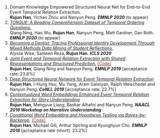 1. Domain Knowledge Empowered Structured Neural Net for End-to-End Event Temporal Relation Extraction. <br/>
**Rujun Han**, Yichao Zhou and Nanyun Peng. _**EMNLP 2020**_ (to appear) 
2. _[TORQUE: A Reading Comprehension Dataset of Temporal Ordering Questions.](https://arxiv.org/abs/2005.00242)_ <br/>
Qiang Ning, Hao Wu, **Rujun Han**, Nanyun Peng, Matt Gardner, Dan Roth. _**EMNLP 2020**_ (to appear)
3. _[Becoming a Dentist: Tracing Professional Identity Development Through Mixed Methods Data Mining of Student Reflections.](https://repository.isls.org/handle/1/6650)_ <br/>
Alyssa Wise, Sameen Reza, **Rujun Han**. _**ICLS 2020**_
4. _[Joint Event and Temporal Relation Extraction with Shared Representations and Structured Prediction.](https://www.aclweb.org/anthology/D19-1041)_ [<span style="color:brown;">[Code]</span>](https://github.com/rujunhan/EMNLP-2019) <br/> 
**Rujun Han**, Qiang Ning and Nanyun Peng. _**EMNLP 2019**_ [acceptance rate: 23.8%] <br/>
5. _[Deep Structured Neural Network for Event Temporal Relation Extraction](https://www.aclweb.org/anthology/K19-1062)_ <br/>
**Rujun Han**, I-Hung Hsu, Mu Yang, Aram Galstyan, Ralph Weischedel and Nanyun Peng. _**CoNLL 2019**_ [acceptance rate: 22.7%]<br/>
6. _[Contextualized Word Embeddings Enhanced Event Temporal Relation Extraction for Story Understanding](https://arxiv.org/abs/1904.11942)_ <br/>
**Rujun Han**, Mengyue Liang, Bashar Alhafni and Nanyun Peng. _**NAACL 2019 Workshop on Narrative Understanding**_ <br/>
7. _[Conditional Word Embedding and Hypothesis Testing via Bayes-by-Backprop](http://aclweb.org/anthology/D18-1527)._ [<span style="color:brown;">[Code]</span>](https://github.com/rujunhan/ConditionalEmbeddings) <br/>
**Rujun Han**, Michael Gill, Arthur Spirling and Kyunghyun Cho. _**EMNLP 2018**_ [acceptance rate (short): 23.2%] <br/>

